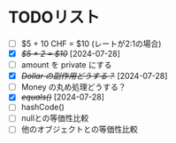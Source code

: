 # TODOリスト
- [ ] $5 + 10 CHF = $10 (レートが2:1の場合)
- [X] ~~*$5 * 2 = $10*~~ [2024-07-28]
- [ ] amount を private にする
- [X] ~~*Dollar の副作用どうする？*~~ [2024-07-28]
- [ ] Money の丸め処理どうする？
- [X] ~~*equals()*~~ [2024-07-28]
- [ ] hashCode()
- [ ] nullとの等価性比較
- [ ] 他のオブジェクトとの等価性比較
